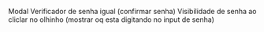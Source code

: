 Modal
    Verificador de senha igual (confirmar senha)
    Visibilidade de senha ao cliclar no olhinho (mostrar oq esta digitando no input de senha)